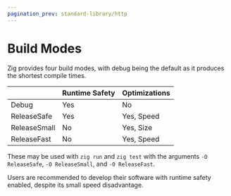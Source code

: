 ```yaml
---
pagination_prev: standard-library/http
---
```


# Build Modes

Zig provides four build modes, with debug being the default as it produces the
shortest compile times.

|              | Runtime Safety | Optimizations |
| ------------ | -------------- | ------------- |
| Debug        | Yes            | No            |
| ReleaseSafe  | Yes            | Yes, Speed    |
| ReleaseSmall | No             | Yes, Size     |
| ReleaseFast  | No             | Yes, Speed    |

These may be used with `zig run` and `zig test` with the arguments
`-O ReleaseSafe`, `-O ReleaseSmall`, and `-O ReleaseFast`.

Users are recommended to develop their software with runtime safety enabled,
despite its small speed disadvantage.
